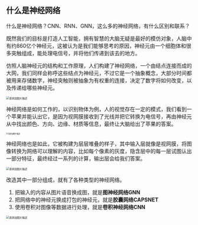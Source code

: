 ## 什么是神经网络

什么是神经网络？CNN、RNN、GNN，这么多的神经网络，有什么区别和联系？

既然我们的目标是打造人工智能，拥有智慧的大脑无疑是最好的模仿对象，人脑中有约860亿个神经元，这被认为是我们能够思考的原因，神经元由一个细胞体和很多突触组成，能处理电信号，并将他们传递到该去的地方。

仿照人脑神经元的结构和工作原理，人们构建了神经网络，一个由结点连接而成的大网，我们同样会称呼这些结点为神经元，不过它是一个抽象概念，大部分时间都被用来存储数字，神经突触则被抽象为有权重的连接，决定了数字将如何改变，以及传递给哪些神经元。

<img src="https://img-blog.csdnimg.cn/d82ecd4c7067439aab0773ae1b984e85.png" alt="请添加图片描述" style="zoom:50%;" />

神经网络是如何工作的，以识别物体为例，人的视觉存在一定的模式，我们看到一个苹果并能认出它，是因为视网膜接收到了光线并把它转换为电信号，再由神经元从中找出颜色、方向、边缘、材质等信息，最终让大脑给出了苹果的答案。

<img src="https://img-blog.csdnimg.cn/12bd2e5e0b424aa2ae1124964c07f425.png" alt="请添加图片描述" style="zoom:33%;" />

神经网络也是如此，它被构建为层层堆叠的样子，其中输入层就像是视网膜，将图像转换为网络可以理解的内容，比如每个像素的灰度，隐含层中的每一层试图认出一部分特征，最终经过一系列的计算，输出层会给我们答案。

<img src="https://img-blog.csdnimg.cn/c1a614281cbe4f26a6c52f938a58c50d.png" alt="请添加图片描述" style="zoom:50%;" />

改造其中一部分组成，就有了各种类型的神经网络。

1. 把输入的内容从图片语音换成图，就是**图神经网络GNN**
2. 把网络中的神经元换成打包的神经元，就是**胶囊网络CAPSNET**
3. 使用卷积对图像等数据进行处理，就是**卷积神经网络CNN**

<img src="https://img-blog.csdnimg.cn/7daf275085cd42f69843a74941a52a97.png" alt="请添加图片描述" style="zoom:50%;" />

